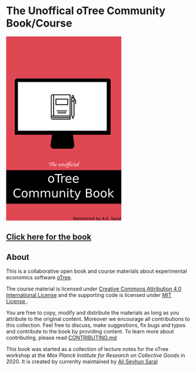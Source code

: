 # The Unoffical oTree Community Book/Course
<img src="https://raw.githubusercontent.com/seyhunsaral/otree-course/master/book/figures/base/cover_half.png">


<h2> <a href="https://otreecb.netlify.app">Click here for the book</a> </h2>

## About
This is a collaborative open book and course materials about experimental economics software [oTree](https://www.otree.org/). 

The course material is licensed under <a rel="ccalicense" href="http://creativecommons.org/licenses/by/4.0/">Creative Commons Attribution 4.0 International License</a> and the supporting code is licensed under <a rel="mitlicense" href="https://opensource.org/licenses/MIT"> MIT License </a>.

You are free to copy, modify and distribute the materials as long as you attribute to the original content. Moreover we encourage all contributions to this collection. Feel free to discuss, make suggestions, fix bugs and typos and contribute to the book by providing content. To learn more about contributing, please read [CONTRIBUTING.md](https://github.com/seyhunsaral/otree-course/blob/master/CONTRIBUTING.md)

This book was started as a collection of lecture notes for the oTree workshop at the *Max Planck Institute for Research on Collective Goods* in 2020. It is created by  currenlty maintained by [Ali Seyhun Saral](https://www.saral.it)
